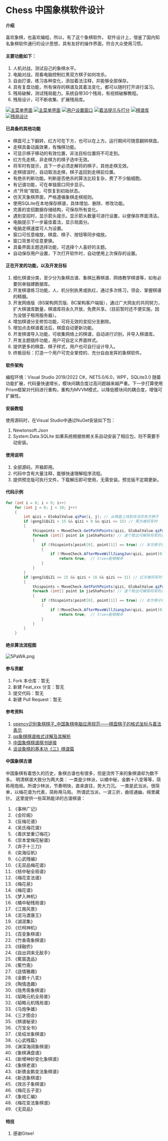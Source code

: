 # Chess 中国象棋软件设计

#### 介绍
喜欢象棋，也喜欢编程，所以，有了这个象棋软件。
软件设计上，借鉴了国内知名象棋软件通行的设计思想，具有友好的操作界面，符合大众使用习惯。

#### 主要功能如下：
1. 人机对战，测试自己的象棋水平。
2. 电脑对战，观看电脑控制红黑双方棋子如何攻杀。
3. 自由打谱，练习各种变化，添加着法注释，并能够全部保存。
4. 具有复盘功能，所有保存的棋谱及其着法变化，都可以随时打开进行温习。
5. 残局破解，测试残局能力。系统自带30个残局，有视频破解教程。
6. 残局设计，可不断收集、扩展残局库。

[![主菜单界面](https://s1.328888.xyz/2022/09/08/9EVxw.png)](https://imgloc.com/i/9EVxw)
[![主菜单界面](https://s1.328888.xyz/2022/09/08/9EzaF.png)](https://imgloc.com/i/9EzaF)
[![用户设置窗口](https://s1.328888.xyz/2022/09/08/9EUjs.png)](https://imgloc.com/i/9EUjs)
[![着法提示与打分](https://s1.328888.xyz/2022/09/08/9Exc0.png)](https://imgloc.com/i/9Exc0)
[![棋谱库](https://s1.328888.xyz/2022/09/08/9EJQp.png)](https://imgloc.com/i/9EJQp)
[![残局设计](https://s1.328888.xyz/2022/09/08/9EyNo.png)](https://imgloc.com/i/9EyNo)

#### 已具备的其他功能
* 棋盘可上下翻转，红方可在下方，也可以在上方。运行期间可随意翻转棋盘。
* 走棋具备动画效果，有悔棋功能。
* 可显示棋子移动的有效位置，非法目标位置将不可走到。
* 红方先走棋，非走棋方的棋子选中无效。
* 将军时有提示，且下一步必须走解将的棋子，其他走棋无效。
* 走棋错误时，自动取消走棋，棋子返回到走棋前位置。
* 有绝杀判断功能。判断是否绝杀的算法比较复杂，费了不少脑细胞。
* 有记谱功能，可在单独窗口同步显示。
* 点“开局”按钮，可恢复到初始状态。
* 仿天天象棋界面，严格遵循象棋走棋规则。
* 使用SQLite在本地保存棋谱，具体增加、删除、修改功能。
* 完善的变招数据存储结构，可保存所有变化。
* 遇到变招时，显示箭头提示。显示箭头数量可进行设置，以便保存界面清洁。
* 电脑提示下一步最佳着法，显示局面分。
* 电脑走棋速度可人为设置。
* 窗口可任意缩放，棋盘、棋子、按钮等同步缩放。
* 窗口背景可任意更换。
* 具备界面主题选择功能，可选择个人喜好的主题。
* 自动保存用户设置，下次打开软件时，自动使用上次保存的设置。

#### 正在开发的功能，以及开发目标

1. 细化棋谱分类，至少分为象棋古谱、象棋比赛棋谱、网络教学棋谱等，如有必要则单独建数据库。
2. 开发棋谱练习功能，人、机分别执黑或执红，通过多次练习，领会、掌握棋谱的精髓。
3. 开发网络版（BS架构网页版、BC架构客户端版），通过广大网友的共同努力，扩大棋谱库数量，棋谱库将永久开放，免费共享。（目前暂时还不便实施，因为没银子租用服务器）。
4. 增加棋谱分支修剪功能，可将无效的变招分支删除。
5. 增加点击棋谱着法后，棋盘自动更新功能。
6. 开发棋谱导入功能，可收集网络上的棋谱，自动进行识别，并导入棋谱库。
7. 开发主题插件功能，用户可自定义界面样式。
8. 提供更多的棋盘、棋子样式，用户也可自行设计导入。
9. 终极目标：打造一个用户可完全掌控的、充分自由发挥的象棋软件。

#### 软件架构

编程环境：Visual Studio 2019/2022
C#，NET5.0/6.0，WPF，SQLite3.0
随着功能扩展，代码量快速增长，模块间耦合度过高问题越来越严重。下一步打算使用Prism框架对代码进行重构，重构为MVVM模式，以降低模块间的耦合度，增强可扩展性。

#### 安装教程

使用源码时，在Visual Studio中通过NuGet安装如下包：
1.  Newtonsoft.Json
2.  System.Data.SQLite
如果系统根据依赖关系自动安装了相应包，则不需要手动安装。


#### 使用说明

1.  全部源码，开箱即用。
2.  代码中含有大量注释，能够快速理解程序流程。
3.  提供预览版可执行文件，下载解压即可使用，无需安装。预览版不定期更新。

#### 代码示例

``` c#
for (int i = 0; i < 9; i++)
    for (int j = 0; j < 10; j++)
    {
        int qizi = GlobalValue.qiPan[i, j]; // 从棋盘上找到存活的本方棋子
        if (gongJiQiZi > 15 && qizi > 0 && qizi <= 15) // 黑方被将军时
        {
            thispoints = MoveCheck.GetPathPoints(qizi, GlobalValue.qiPan); // 获得本方棋子的可移动路径
            foreach (int[] point in jieShaPoints) // 逐个取出可解除将军的点位坐标
            {
                if (thispoints[point[0], point[1]] == true) // 本方棋子的可移动路径是否包含解除攻击点
                {
                    if (!MoveCheck.AfterMoveWillJiangJun(qizi, point[0], point[1], GlobalValue.qiPan))
                        return true;  // true=能够解杀
                }
            }
        }
        if (gongJiQiZi <= 15 && qizi > 16 && qizi <= 31) // 红方被将军时
        {
            thispoints = MoveCheck.GetPathPoints(qizi, GlobalValue.qiPan); // 获得本方棋子的可移动路径
            foreach (int[] point in jieShaPoints) // 逐个取出可解除将军的点位坐标
            {
                if (thispoints[point[0], point[1]] == true) // 本方棋子的可移动路径是否包含解除攻击点
                {
                    if (!MoveCheck.AfterMoveWillJiangJun(qizi, point[0], point[1], GlobalValue.qiPan))
                        return true;  // true=能够解杀
                }
            }
        }
    }
```


#### 绝杀算法流程图
![5PaWA.png](https://s1.328888.xyz/2022/06/02/5PaWA.png)
#### 参与贡献

1.  Fork 本仓库：暂无
2.  新建 Feat_xxx 分支：暂无
3.  提交代码：暂无
4.  新建 Pull Request：暂无

#### 参考资料

1.  [opencv识别象棋棋子_中国象棋电脑应用规范——棋盘棋子的格式坐标与着法表示](https://blog.csdn.net/weixin_28681719/article/details/113090094?utm_medium=distribute.pc_relevant.none-task-blog-2~default~baidujs_title~default-4-113090094-blog-87528438.pc_relevant_paycolumn_v3&spm=1001.2101.3001.4242.3&utm_relevant_index=6)
2.  [qq象棋棋谱格式详解及其解析](https://blog.csdn.net/qq_43668159/article/details/87528438)
3.  [中国象棋棋谱棋书链接](https://blog.csdn.net/hbuxiaofei/article/details/50686325?utm_medium=distribute.pc_relevant.none-task-blog-2~default~baidujs_title~default-0-50686325-blog-87528438.pc_relevant_paycolumn_v3&spm=1001.2101.3001.4242.1&utm_relevant_index=2)
4.  [谈谈象棋的基本功《三》棋谱篇](https://blog.csdn.net/l970090853/article/details/89036756?spm=1001.2101.3001.6650.3&utm_medium=distribute.pc_relevant.none-task-blog-2%7Edefault%7ECTRLIST%7ERate-3-89036756-blog-87528438.pc_relevant_paycolumn_v3&depth_1-utm_source=distribute.pc_relevant.none-task-blog-2%7Edefault%7ECTRLIST%7ERate-3-89036756-blog-87528438.pc_relevant_paycolumn_v3&utm_relevant_index=5)

#### 中国象棋古谱

中国象棋有着悠久的历史，象棋古谱也有很多，但是流传下来的象棋谱却为数不多。
明清棋谱大致分为两大类：
一类是少林派，以橘中秘，金鹏十八变等等，简称用炮局。所谓少林派，节奏明快，直来直往，势大力沉。
一类是武当派，很简单，以梅花谱为代表，简称用马局。 所谓武当派，一波三折，曲径通幽，绵里藏针。
这里提供一些耳熟能详的古谱棋谱：
1. 《事林广记》
2. 《会珍阁》
3. 《反梅花谱》
4. 《吴氏梅花谱》
5. 《善庆堂重订梅花》
6. 《崇本堂梅花秘谱》
7. 《弃子十三刀》
8. 《奕海征帆》
9. 《心武残编》
10. 《无双品梅花谱》
11. 《桔中秘全局谱》
12. 《梅花变法谱》
13. 《梅花泉》
14. 《梅花谱》
15. 《梦入神机》
16. 《橘中秘残局谱》
17. 《江南风景》
18. 《泥马渡康王》
19. 《湖涯集》
20. 《烂柯神机》
21. 《百变象棋谱》
22. 《竹香斋象棋谱》
23. 《绿融侨》
24. 《自出洞来无敌手》
25. 《蕉窗逸品》
26. 《蕉竹斋》
27. 《适情雅趣》
28. 《金鹏十八变》
29. 《陶情逸趣》
30. 《隐秀斋象棋谱》
31. 《韬略元机全局普》
32. 《韬略元机残局谱》
33. 《马炮争雄》
34. 《三才图会》
35. 《棋谱秘录》
36. 《万宝全书》
37. 《吴绍龙象棋谱》
38. 《心武残篇》
39. 《渊深海阔象棋谱》
40. 《象棋满盘谱》
41. 《新增神妙变化象棋谱》
42. 《象棋老谱》
43. 《新镌金鹏变法象棋谱》
44. 《新选象棋谱》
45. 《效古子象棋谱》
46. 《梅花五子变》
47. 《象戏汇编》
48. 《梅花变法象棋谱》
49. 《无双品》
#### 特技

1.  感谢Gitee!
